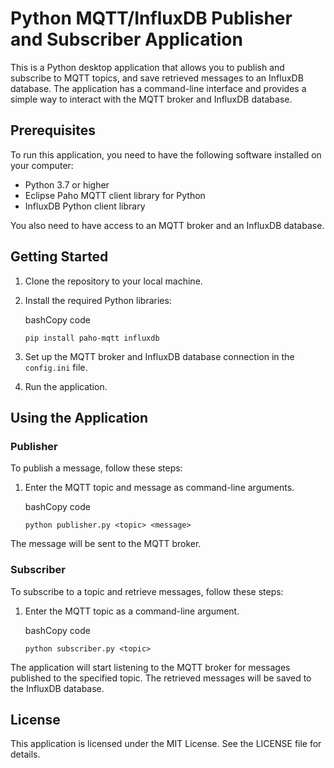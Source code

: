 Python MQTT/InfluxDB Publisher and Subscriber Application
=========================================================

This is a Python desktop application that allows you to publish and subscribe to MQTT topics, and save retrieved messages to an InfluxDB database. The application has a command-line interface and provides a simple way to interact with the MQTT broker and InfluxDB database.

Prerequisites
-------------

To run this application, you need to have the following software installed on your computer:

*   Python 3.7 or higher
*   Eclipse Paho MQTT client library for Python
*   InfluxDB Python client library

You also need to have access to an MQTT broker and an InfluxDB database.

Getting Started
---------------

1.  Clone the repository to your local machine.
    
2.  Install the required Python libraries:
    
    bashCopy code
    
    `pip install paho-mqtt influxdb`
    
3.  Set up the MQTT broker and InfluxDB database connection in the `config.ini` file.
    
4.  Run the application.
    

Using the Application
---------------------

### Publisher

To publish a message, follow these steps:

1.  Enter the MQTT topic and message as command-line arguments.
    
    bashCopy code
    
    `python publisher.py <topic> <message>`
    

The message will be sent to the MQTT broker.

### Subscriber

To subscribe to a topic and retrieve messages, follow these steps:

1.  Enter the MQTT topic as a command-line argument.
    
    bashCopy code
    
    `python subscriber.py <topic>`
    

The application will start listening to the MQTT broker for messages published to the specified topic. The retrieved messages will be saved to the InfluxDB database.

License
-------

This application is licensed under the MIT License. See the LICENSE file for details.
